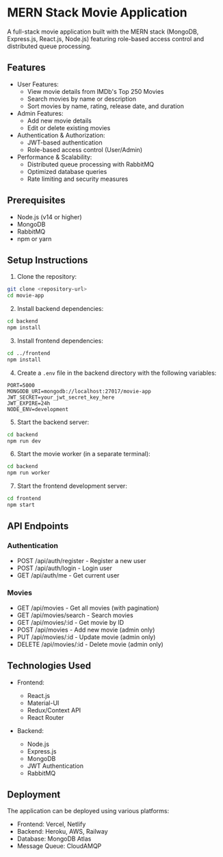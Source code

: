 # MERN Stack Movie Application

A full-stack movie application built with the MERN stack (MongoDB, Express.js, React.js, Node.js) featuring role-based access control and distributed queue processing.

## Features

- User Features:
  - View movie details from IMDb's Top 250 Movies
  - Search movies by name or description
  - Sort movies by name, rating, release date, and duration
- Admin Features:
  - Add new movie details
  - Edit or delete existing movies
- Authentication & Authorization:
  - JWT-based authentication
  - Role-based access control (User/Admin)
- Performance & Scalability:
  - Distributed queue processing with RabbitMQ
  - Optimized database queries
  - Rate limiting and security measures

## Prerequisites

- Node.js (v14 or higher)
- MongoDB
- RabbitMQ
- npm or yarn

## Setup Instructions

1. Clone the repository:
```bash
git clone <repository-url>
cd movie-app
```

2. Install backend dependencies:
```bash
cd backend
npm install
```

3. Install frontend dependencies:
```bash
cd ../frontend
npm install
```

4. Create a `.env` file in the backend directory with the following variables:
```
PORT=5000
MONGODB_URI=mongodb://localhost:27017/movie-app
JWT_SECRET=your_jwt_secret_key_here
JWT_EXPIRE=24h
NODE_ENV=development
```

5. Start the backend server:
```bash
cd backend
npm run dev
```

6. Start the movie worker (in a separate terminal):
```bash
cd backend
npm run worker
```

7. Start the frontend development server:
```bash
cd frontend
npm start
```

## API Endpoints

### Authentication
- POST /api/auth/register - Register a new user
- POST /api/auth/login - Login user
- GET /api/auth/me - Get current user

### Movies
- GET /api/movies - Get all movies (with pagination)
- GET /api/movies/search - Search movies
- GET /api/movies/:id - Get movie by ID
- POST /api/movies - Add new movie (admin only)
- PUT /api/movies/:id - Update movie (admin only)
- DELETE /api/movies/:id - Delete movie (admin only)

## Technologies Used

- Frontend:
  - React.js
  - Material-UI
  - Redux/Context API
  - React Router

- Backend:
  - Node.js
  - Express.js
  - MongoDB
  - JWT Authentication
  - RabbitMQ

## Deployment

The application can be deployed using various platforms:

- Frontend: Vercel, Netlify
- Backend: Heroku, AWS, Railway
- Database: MongoDB Atlas
- Message Queue: CloudAMQP

